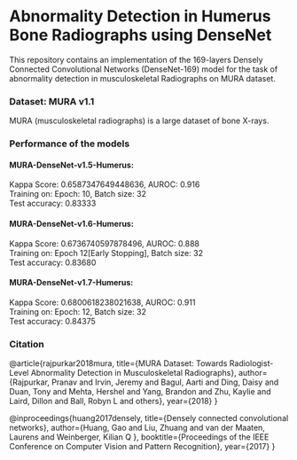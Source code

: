 # Abnormality Detection in Humerus Bone Radiographs using DenseNet
This repository contains an implementation of the 169-layers Densely Connected Convolutional Networks (DenseNet-169) model for the task of abnormality detection in musculoskeletal Radiographs on MURA dataset.
### Dataset: MURA v1.1
MURA (musculoskeletal radiographs) is a large dataset of bone X-rays.

### Performance of the models
#### MURA-DenseNet-v1.5-Humerus:
Kappa Score: 0.6587347649448636, AUROC: 0.916
<br>
Training on: Epoch: 10, Batch size: 32
<br>
Test accuracy: 0.83333

#### MURA-DenseNet-v1.6-Humerus:
Kappa Score: 0.6736740597878496, AUROC: 0.888
<br>
Training on: Epoch 12[Early Stopping], Batch size: 32
<br>
Test accuracy: 0.83680

#### MURA-DenseNet-v1.7-Humerus:
Kappa Score: 0.6800618238021638, AUROC: 0.911
<br>
Training on: Epoch: 12, Batch size: 32
<br>
Test accuracy: 0.84375

### Citation
@article{rajpurkar2018mura, title={MURA Dataset: Towards Radiologist-Level Abnormality Detection in Musculoskeletal Radiographs}, author={Rajpurkar, Pranav and Irvin, Jeremy and Bagul, Aarti and Ding, Daisy and Duan, Tony and Mehta, Hershel and Yang, Brandon and Zhu, Kaylie and Laird, Dillon and Ball, Robyn L and others}, year={2018} }

@inproceedings{huang2017densely, title={Densely connected convolutional networks}, author={Huang, Gao and Liu, Zhuang and van der Maaten, Laurens and Weinberger, Kilian Q }, booktitle={Proceedings of the IEEE Conference on Computer Vision and Pattern Recognition}, year={2017} }

